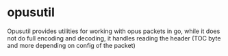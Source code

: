 # opusutil

Opusutil provides utilities for working with opus packets in go, while it does not do full encoding and decoding, it handles reading the header (TOC byte and more depending on config of the packet)